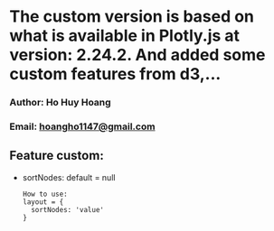 # The custom version is based on what is available in Plotly.js at version: 2.24.2. And added some custom features from d3,...

### Author: Ho Huy Hoang
### Email: hoangho1147@gmail.com

## Feature custom:
- sortNodes: default = null
  ``````
  How to use:
  layout = {
    sortNodes: 'value'
  }


